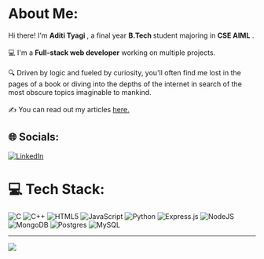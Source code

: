 #  About Me:
 Hi there! I'm <strong> Aditi Tyagi </strong>, a final year  <strong> B.Tech </strong> student majoring in  <strong>CSE AIML</strong>  .<br><br>💻 I'm a <strong>Full-stack web developer</strong>  working on multiple projects.<br><br>🔍 Driven by logic and fueled by curiosity, you'll often find me lost in the pages of a book or diving into the depths of the internet in search of the most obscure topics imaginable to mankind.<br><br> ✍️ You can read out my articles <a href="https://auth.geeksforgeeks.org/user/bytebarde55/articles?utm_source=geeksforgeeks&utm_medium=article_author&utm_campaign=auth_user">here.</a>



## 🌐 Socials:
[![LinkedIn](https://img.shields.io/badge/LinkedIn-%230077B5.svg?logo=linkedin&logoColor=white)](https://in.linkedin.com/in/aditi-tyagi-591183230)

# 💻 Tech Stack:
![C](https://img.shields.io/badge/c-%2300599C.svg?style=for-the-badge&logo=c&logoColor=white) ![C++](https://img.shields.io/badge/c++-%2300599C.svg?style=for-the-badge&logo=c%2B%2B&logoColor=white) ![HTML5](https://img.shields.io/badge/html5-%23E34F26.svg?style=for-the-badge&logo=html5&logoColor=white) ![JavaScript](https://img.shields.io/badge/javascript-%23323330.svg?style=for-the-badge&logo=javascript&logoColor=%23F7DF1E) ![Python](https://img.shields.io/badge/python-3670A0?style=for-the-badge&logo=python&logoColor=ffdd54) ![Express.js](https://img.shields.io/badge/express.js-%23404d59.svg?style=for-the-badge&logo=express&logoColor=%2361DAFB) ![NodeJS](https://img.shields.io/badge/node.js-6DA55F?style=for-the-badge&logo=node.js&logoColor=white) ![MongoDB](https://img.shields.io/badge/MongoDB-%234ea94b.svg?style=for-the-badge&logo=mongodb&logoColor=white) ![Postgres](https://img.shields.io/badge/postgres-%23316192.svg?style=for-the-badge&logo=postgresql&logoColor=white) ![MySQL](https://img.shields.io/badge/mysql-%2300000f.svg?style=for-the-badge&logo=mysql&logoColor=white)





---
[![](https://visitcount.itsvg.in/api?id=aditi-tyagi02&icon=0&color=0)](https://visitcount.itsvg.in)

<!-- Proudly created with GPRM ( https://gprm.itsvg.in ) -->
